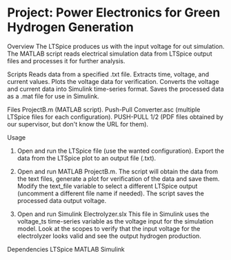 # Project: Power Electronics for Green Hydrogen Generation

Overview
The LTSpice produces us with the input voltage for out simulation.
The MATLAB script reads electrical simulation data from LTSpice output files and processes it for further analysis. 

Scripts
  Reads data from a specified .txt file.
  Extracts time, voltage, and current values.
  Plots the voltage data for verification.
  Converts the voltage and current data into Simulink time-series format.
  Saves the processed data as a .mat file for use in Simulink.

Files
  ProjectB.m (MATLAB script).
  Push-Pull Converter.asc (multiple LTSpice files for each configuration).
  PUSH-PULL 1/2 (PDF files obtained by our supervisor, but don't know the URL for them).
  
Usage
  1. Open and run the LTSpice file (use the wanted configuration).
     Export the data from the LTSpice plot to an output file (.txt).

  2. Open and run MATLAB ProjectB.m.
     The script will obtain the data from the text files, generate a plot for verification of the data and save them.
     Modify the text_file variable to select a different LTSpice output (uncomment a different file name if needed).
     The script saves the processed data output voltage.

  3. Open and run Simulink Electrolyzer.slx
     This file in Simulink uses the voltage_ts time-series variable as the voltage input for the simulation model.
     Look at the scopes to verify that the input voltage for the electrolyzer looks valid and see the output hydrogen production.

Dependencies
  LTSpice
  MATLAB
  Simulink
